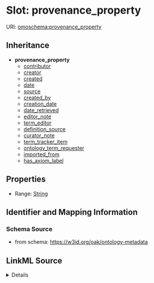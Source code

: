 

# Slot: provenance_property

URI: [omoschema:provenance_property](https://w3id.org/oak/ontology-metadata/provenance_property)




## Inheritance

* **provenance_property**
    * [contributor](contributor.md)
    * [creator](creator.md)
    * [created](created.md)
    * [date](date.md)
    * [source](source.md)
    * [created_by](created_by.md)
    * [creation_date](creation_date.md)
    * [date_retrieved](date_retrieved.md)
    * [editor_note](editor_note.md)
    * [term_editor](term_editor.md)
    * [definition_source](definition_source.md)
    * [curator_note](curator_note.md)
    * [term_tracker_item](term_tracker_item.md)
    * [ontology_term_requester](ontology_term_requester.md)
    * [imported_from](imported_from.md)
    * [has_axiom_label](has_axiom_label.md)









## Properties

* Range: [String](String.md)





## Identifier and Mapping Information







### Schema Source


* from schema: https://w3id.org/oak/ontology-metadata




## LinkML Source

<details>
```yaml
name: provenance_property
from_schema: https://w3id.org/oak/ontology-metadata
rank: 1000
abstract: true
alias: provenance_property
range: string

```
</details>